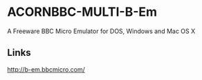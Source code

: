 # ACORNBBC-MULTI-B-Em
A Freeware BBC Micro Emulator for DOS, Windows and Mac OS X

## Links ##
http://b-em.bbcmicro.com/
